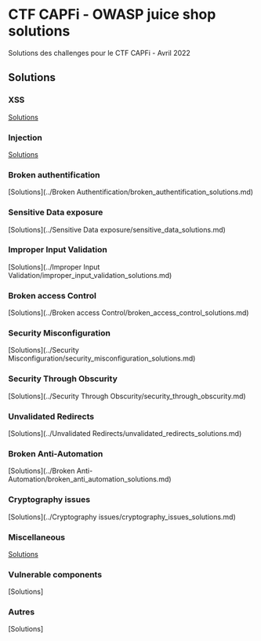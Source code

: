 # CTF CAPFi - OWASP juice shop solutions
Solutions des challenges pour le CTF CAPFi - Avril 2022

## Solutions

### XSS
[Solutions](../XSS/dom_xss.md)
### Injection
[Solutions](../Injection/login_admin.md)
### Broken authentification
[Solutions](../Broken Authentification/broken_authentification_solutions.md)
### Sensitive Data exposure
[Solutions](../Sensitive Data exposure/sensitive_data_solutions.md)
### Improper Input Validation
[Solutions](../Improper Input Validation/improper_input_validation_solutions.md)
### Broken access Control
[Solutions](../Broken access Control/broken_access_control_solutions.md)
### Security Misconfiguration
[Solutions](../Security Misconfiguration/security_misconfiguration_solutions.md)
### Security Through Obscurity
[Solutions](../Security Through Obscurity/security_through_obscurity.md)
### Unvalidated Redirects
[Solutions](../Unvalidated Redirects/unvalidated_redirects_solutions.md)
### Broken Anti-Automation
[Solutions](../Broken Anti-Automation/broken_anti_automation_solutions.md)
### Cryptography issues
[Solutions](../Cryptography issues/cryptography_issues_solutions.md)
### Miscellaneous
[Solutions](../Miscellaneous/miscellaneous_solutions.md)
### Vulnerable components
[Solutions]
### Autres
[Solutions]
